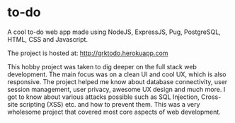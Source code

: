 # to-do
A cool to-do web app made using NodeJS, ExpressJS, Pug, PostgreSQL, HTML, CSS and Javascript.

The project is hosted at: http://grktodo.herokuapp.com

This hobby project was taken to dig deeper on the full stack web development. The main focus was on a clean UI and cool UX, which is also responsive. The project helped me know about database connectivity, user session management, user privacy, awesome UX design and much more. I got to know about various attacks possible such as SQL Injection, Cross-site scripting (XSS) etc. and how to prevent them. This was a very wholesome project that covered most core aspects of web development.
